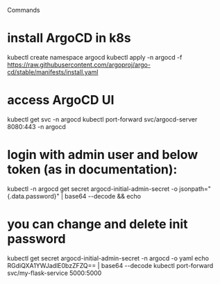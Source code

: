 Commands

# install ArgoCD in k8s
kubectl create namespace argocd
kubectl apply -n argocd -f https://raw.githubusercontent.com/argoproj/argo-cd/stable/manifests/install.yaml

# access ArgoCD UI
kubectl get svc -n argocd
kubectl port-forward svc/argocd-server 8080:443 -n argocd

# login with admin user and below token (as in documentation):
kubectl -n argocd get secret argocd-initial-admin-secret -o jsonpath="{.data.password}" | base64 --decode && echo

# you can change and delete init password

kubectl get secret argocd-initial-admin-secret -n argocd -o yaml
echo RGdiQXA1YWJadlE0bzZFZQ== | base64 --decode
kubectl port-forward svc/my-flask-service 5000:5000

